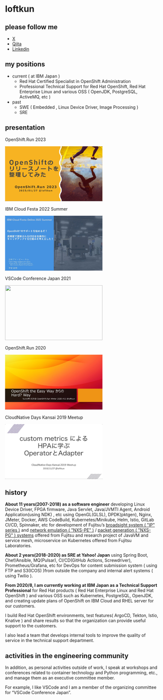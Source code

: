 # loftkun

## please follow me

- [X](https://twitter.com/loftkun)
- [Qiita](https://qiita.com/loftkun)
- [Linkedin](https://www.linkedin.com/in/loftkun/)

## my positions

- current ( at IBM Japan )
  - Red Hat Certified Specialist in OpenShift Administration
  - Professional Technical Support for Red Hat OpenShift, Red Hat Enterprise Linux and various OSS ( OpenJDK, PostgreSQL, ActiveMQ, etc )
- past
  - SWE ( Embedded , Linux Device Driver, Image Processing )
  - SRE

## presentation

OpenShift.Run 2023

[<img src="img/slide/2023-openshift-run.png" width="320px" height="180px">](https://speakerdeck.com/loftkun/openshift-run-2023)

IBM Cloud Festa 2022 Summer

[<img src="img/slide/2022-ibm-cloud-festa.png" width="320px" height="180px">](https://speakerdeck.com/loftkun/ibm-cloud-festa-online-2022-summer-openshift-support)

VSCode Conference Japan 2021

[<img src="img/slide/2021-vscode-conference-japan.png" width="320px" height="180px">](https://speakerdeck.com/loftkun/write-slides-and-books-in-vscode-plus-markdown)

OpenShift.Run 2020

[<img src="img/slide/2020-openshift-run.png" width="320px" height="180px">](https://speakerdeck.com/loftkun/openshift-from-easy-way-to-hard-way)

CloudNative Days Kansai 2019 Meetup 

[<img src="img/slide/2019-cloudnative-days-kansai-meetup.png" width="320px" height="180px">](https://speakerdeck.com/loftkun/hpa-with-custom-metrics)

## history

**About 11 years(2007-2018) as a software engineer** developing Linux Device Driver, FPGA firmware, Java Servlet, Java/JVMTI Agent, Android Application(using NDK) , etc using OpenGL(GLSL), DPDK(pktgen), Nginx, JMeter, Docker, AWS CodeBuild, Kubernetes/Minikube, Helm, Istio, GitLab CI/CD, Spinnaker, etc for development of Fujitsu’s [broadsight system ( "IP" series )](https://www.fujitsu.com/jp/products/network/broadsight/) and [network emulation ( "NXS-PE" )](https://www.fujitsu.com/jp/documents/products/network/events/2016/interop/nxs-pe-v.pdf) / [packet generation ( "NXS-PG" ) systems](https://www.fujitsu.com/jp/documents/products/network/events/2016/interop/nxs-pg-v.pdf) offered from Fujitsu and research project of JavaVM and service mesh, microservice on Kubernetes offered from Fujitsu Laboratories.

**About 2 years(2018-2020) as SRE at Yahoo! Japan** using Spring Boot, Chef/Ansible, MQ(Pulsar), CI/CD(GitHub Actions, Screwdriver), Prometheus/Grafana, etc for DevOps for content submission system ( using FTP and S3(ICOS) )from outside the company and internal alert systems ( using Twilio ).

**From 2020/8, I am currently working at IBM Japan as a Technical Support Professional** for Red Hat products ( Red Hat Enterprise Linux and Red Hat OpenShift ) and various OSS such as Kubernetes, PostgreSQL, OpenJDK, and creating update plans of OpenShift on IBM Cloud and RHEL server for our customers.

I build Red Hat OpenShift environments, test features( ArgoCD, Tekton, Istio, Knative ) and share results so that the organization can provide useful support to the customers.

I also lead a team that develops internal tools to improve the quality of service in the technical support department.

## activities in the engineering community

In addition, as personal activities outside of work, I speak at workshops and conferences related to container technology and Python programming, etc., and manage them as an executive committee member.

For example, I like VSCode and I am a member of the organizing committee for “VSCode Conference Japan”.
